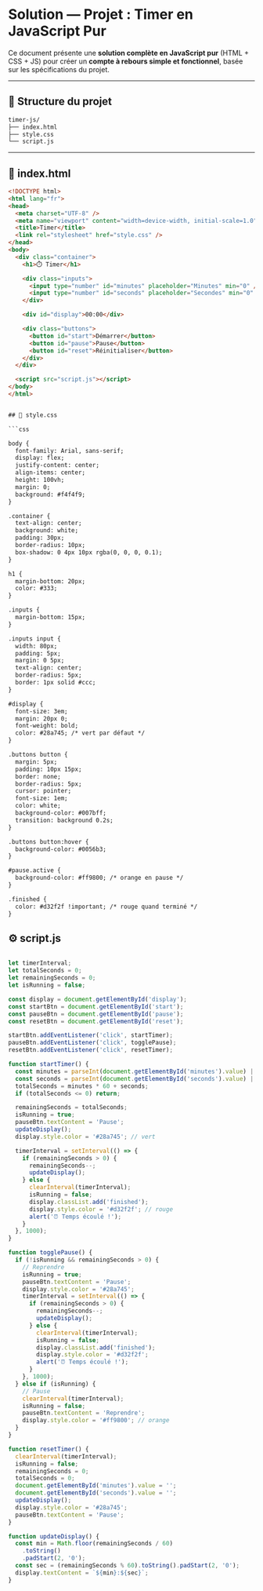 # Solution — Projet : Timer en JavaScript Pur

Ce document présente une **solution complète en JavaScript pur** (HTML + CSS + JS) pour créer un **compte à rebours simple et fonctionnel**, basée sur les spécifications du projet.

---

## 🧱 Structure du projet

```bash
timer-js/
├── index.html
├── style.css
└── script.js
```

---

## 🧩 index.html

```html
<!DOCTYPE html>
<html lang="fr">
<head>
  <meta charset="UTF-8" />
  <meta name="viewport" content="width=device-width, initial-scale=1.0" />
  <title>Timer</title>
  <link rel="stylesheet" href="style.css" />
</head>
<body>
  <div class="container">
    <h1>⏱️ Timer</h1>

    <div class="inputs">
      <input type="number" id="minutes" placeholder="Minutes" min="0" />
      <input type="number" id="seconds" placeholder="Secondes" min="0" max="59" />
    </div>

    <div id="display">00:00</div>

    <div class="buttons">
      <button id="start">Démarrer</button>
      <button id="pause">Pause</button>
      <button id="reset">Réinitialiser</button>
    </div>
  </div>

  <script src="script.js"></script>
</body>
</html>


## 🎨 style.css

```css

body {
  font-family: Arial, sans-serif;
  display: flex;
  justify-content: center;
  align-items: center;
  height: 100vh;
  margin: 0;
  background: #f4f4f9;
}

.container {
  text-align: center;
  background: white;
  padding: 30px;
  border-radius: 10px;
  box-shadow: 0 4px 10px rgba(0, 0, 0, 0.1);
}

h1 {
  margin-bottom: 20px;
  color: #333;
}

.inputs {
  margin-bottom: 15px;
}

.inputs input {
  width: 80px;
  padding: 5px;
  margin: 0 5px;
  text-align: center;
  border-radius: 5px;
  border: 1px solid #ccc;
}

#display {
  font-size: 3em;
  margin: 20px 0;
  font-weight: bold;
  color: #28a745; /* vert par défaut */
}

.buttons button {
  margin: 5px;
  padding: 10px 15px;
  border: none;
  border-radius: 5px;
  cursor: pointer;
  font-size: 1em;
  color: white;
  background-color: #007bff;
  transition: background 0.2s;
}

.buttons button:hover {
  background-color: #0056b3;
}

#pause.active {
  background-color: #ff9800; /* orange en pause */
}

.finished {
  color: #d32f2f !important; /* rouge quand terminé */
}

```


## ⚙️ script.js

```js

let timerInterval;
let totalSeconds = 0;
let remainingSeconds = 0;
let isRunning = false;

const display = document.getElementById('display');
const startBtn = document.getElementById('start');
const pauseBtn = document.getElementById('pause');
const resetBtn = document.getElementById('reset');

startBtn.addEventListener('click', startTimer);
pauseBtn.addEventListener('click', togglePause);
resetBtn.addEventListener('click', resetTimer);

function startTimer() {
  const minutes = parseInt(document.getElementById('minutes').value) || 0;
  const seconds = parseInt(document.getElementById('seconds').value) || 0;
  totalSeconds = minutes * 60 + seconds;
  if (totalSeconds <= 0) return;

  remainingSeconds = totalSeconds;
  isRunning = true;
  pauseBtn.textContent = 'Pause';
  updateDisplay();
  display.style.color = '#28a745'; // vert

  timerInterval = setInterval(() => {
    if (remainingSeconds > 0) {
      remainingSeconds--;
      updateDisplay();
    } else {
      clearInterval(timerInterval);
      isRunning = false;
      display.classList.add('finished');
      display.style.color = '#d32f2f'; // rouge
      alert('⏰ Temps écoulé !');
    }
  }, 1000);
}

function togglePause() {
  if (!isRunning && remainingSeconds > 0) {
    // Reprendre
    isRunning = true;
    pauseBtn.textContent = 'Pause';
    display.style.color = '#28a745';
    timerInterval = setInterval(() => {
      if (remainingSeconds > 0) {
        remainingSeconds--;
        updateDisplay();
      } else {
        clearInterval(timerInterval);
        isRunning = false;
        display.classList.add('finished');
        display.style.color = '#d32f2f';
        alert('⏰ Temps écoulé !');
      }
    }, 1000);
  } else if (isRunning) {
    // Pause
    clearInterval(timerInterval);
    isRunning = false;
    pauseBtn.textContent = 'Reprendre';
    display.style.color = '#ff9800'; // orange
  }
}

function resetTimer() {
  clearInterval(timerInterval);
  isRunning = false;
  remainingSeconds = 0;
  totalSeconds = 0;
  document.getElementById('minutes').value = '';
  document.getElementById('seconds').value = '';
  updateDisplay();
  display.style.color = '#28a745';
  pauseBtn.textContent = 'Pause';
}

function updateDisplay() {
  const min = Math.floor(remainingSeconds / 60)
    .toString()
    .padStart(2, '0');
  const sec = (remainingSeconds % 60).toString().padStart(2, '0');
  display.textContent = `${min}:${sec}`;
}

```